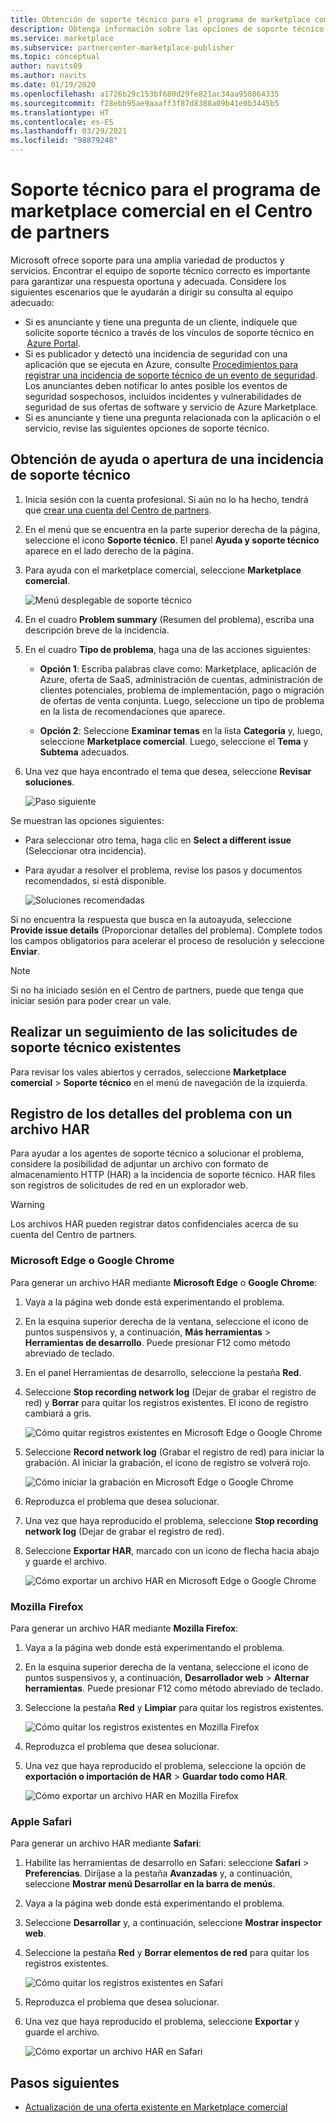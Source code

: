 ```yaml
---
title: Obtención de soporte técnico para el programa de marketplace comercial en el Centro de partners
description: Obtenga información sobre las opciones de soporte técnico para el programa de marketplace comercial en el Centro de partners, incluida la forma de presentar una solicitud de soporte técnico.
ms.service: marketplace
ms.subservice: partnercenter-marketplace-publisher
ms.topic: conceptual
author: navits09
ms.author: navits
ms.date: 01/19/2020
ms.openlocfilehash: a1726b29c153bf680d29fe821ac34aa958064335
ms.sourcegitcommit: f28ebb95ae9aaaff3f87d8388a09b41e0b3445b5
ms.translationtype: HT
ms.contentlocale: es-ES
ms.lasthandoff: 03/29/2021
ms.locfileid: "98879248"
---
```

# <a name="support-for-the-commercial-marketplace-program-in-partner-center"></a>Soporte técnico para el programa de marketplace comercial en el Centro de partners

Microsoft ofrece soporte para una amplia variedad de productos y servicios. Encontrar el equipo de soporte técnico correcto es importante para garantizar una respuesta oportuna y adecuada. Considere los siguientes escenarios que le ayudarán a dirigir su consulta al equipo adecuado:

- Si es anunciante y tiene una pregunta de un cliente, indíquele que solicite soporte técnico a través de los vínculos de soporte técnico en  [Azure Portal](https://portal.azure.com/).
- Si es publicador y detectó una incidencia de seguridad con una aplicación que se ejecuta en Azure, consulte [Procedimientos para registrar una incidencia de soporte técnico de un evento de seguridad](../security/fundamentals/event-support-ticket.md). Los anunciantes deben notificar lo antes posible los eventos de seguridad sospechosos, incluidos incidentes y vulnerabilidades de seguridad de sus ofertas de software y servicio de Azure Marketplace.
- Si es anunciante y tiene una pregunta relacionada con la aplicación o el servicio, revise las siguientes opciones de soporte técnico.

## <a name="get-help-or-open-a-support-ticket"></a>Obtención de ayuda o apertura de una incidencia de soporte técnico

1. Inicia sesión con la cuenta profesional. Si aún no lo ha hecho, tendrá que [crear una cuenta del Centro de partners](partner-center-portal/create-account.md).

1. En el menú que se encuentra en la parte superior derecha de la página, seleccione el icono **Soporte técnico**. El panel **Ayuda y soporte técnico** aparece en el lado derecho de la página.

1. Para ayuda con el marketplace comercial, seleccione **Marketplace comercial**.

   ![Menú desplegable de soporte técnico](./media/support/commercial-marketplace-support-pane.png)

1. En el cuadro **Problem summary** (Resumen del problema), escriba una descripción breve de la incidencia.

1. En el cuadro **Tipo de problema**, haga una de las acciones siguientes:

    - **Opción 1**: Escriba palabras clave como: Marketplace, aplicación de Azure, oferta de SaaS, administración de cuentas, administración de clientes potenciales, problema de implementación, pago o migración de ofertas de venta conjunta. Luego, seleccione un tipo de problema en la lista de recomendaciones que aparece.

    - **Opción 2**: Seleccione **Examinar temas** en la lista **Categoría** y, luego, seleccione **Marketplace comercial**. Luego, seleccione el **Tema** y **Subtema** adecuados.

1. Una vez que haya encontrado el tema que desea, seleccione **Revisar soluciones**.

    ![Paso siguiente](./media/support/next-step.png)

Se muestran las opciones siguientes:

- Para seleccionar otro tema, haga clic en **Select a different issue** (Seleccionar otra incidencia).
- Para ayudar a resolver el problema, revise los pasos y documentos recomendados, si está disponible.

    ![Soluciones recomendadas](./media/support/recommended-solutions.png)

Si no encuentra la respuesta que busca en la autoayuda, seleccione **Provide issue details** (Proporcionar detalles del problema). Complete todos los campos obligatorios para acelerar el proceso de resolución y seleccione **Enviar**.

>[!Note]
>Si no ha iniciado sesión en el Centro de partners, puede que tenga que iniciar sesión para poder crear un vale.

## <a name="track-your-existing-support-requests"></a>Realizar un seguimiento de las solicitudes de soporte técnico existentes

Para revisar los vales abiertos y cerrados, seleccione **Marketplace comercial** > **Soporte técnico** en el menú de navegación de la izquierda.

## <a name="record-issue-details-with-a-har-file"></a>Registro de los detalles del problema con un archivo HAR

Para ayudar a los agentes de soporte técnico a solucionar el problema, considere la posibilidad de adjuntar un archivo con formato de almacenamiento HTTP (HAR) a la incidencia de soporte técnico. HAR files son registros de solicitudes de red en un explorador web.

> [!WARNING]
> Los archivos HAR pueden registrar datos confidenciales acerca de su cuenta del Centro de partners.

### <a name="microsoft-edge-and-google-chrome"></a>Microsoft Edge o Google Chrome

Para generar un archivo HAR mediante **Microsoft Edge** o **Google Chrome**:

1. Vaya a la página web donde está experimentando el problema.
2. En la esquina superior derecha de la ventana, seleccione el icono de puntos suspensivos y, a continuación, **Más herramientas** > **Herramientas de desarrollo**. Puede presionar F12 como método abreviado de teclado.
3. En el panel Herramientas de desarrollo, seleccione la pestaña **Red**.
4. Seleccione **Stop recording network log** (Dejar de grabar el registro de red) y **Borrar** para quitar los registros existentes. El icono de registro cambiará a gris.

    ![Cómo quitar registros existentes en Microsoft Edge o Google Chrome](media/support/chromium-stop-clear-session.png)

5. Seleccione **Record network log** (Grabar el registro de red) para iniciar la grabación. Al iniciar la grabación, el icono de registro se volverá rojo.

    ![Cómo iniciar la grabación en Microsoft Edge o Google Chrome](media/support/chromium-start-session.png)

6. Reproduzca el problema que desea solucionar.
7. Una vez que haya reproducido el problema, seleccione **Stop recording network log** (Dejar de grabar el registro de red).
8. Seleccione **Exportar HAR**, marcado con un icono de flecha hacia abajo y guarde el archivo.

    ![Cómo exportar un archivo HAR en Microsoft Edge o Google Chrome](media/support/chromium-network-export-har.png)

### <a name="mozilla-firefox"></a>Mozilla Firefox

Para generar un archivo HAR mediante **Mozilla Firefox**:

1. Vaya a la página web donde está experimentando el problema.
1. En la esquina superior derecha de la ventana, seleccione el icono de puntos suspensivos y, a continuación, **Desarrollador web** > **Alternar herramientas**. Puede presionar F12 como método abreviado de teclado.
1. Seleccione la pestaña **Red** y **Limpiar** para quitar los registros existentes.

    ![Cómo quitar los registros existentes en Mozilla Firefox](media/support/firefox-clear-session.png)

1. Reproduzca el problema que desea solucionar.
1. Una vez que haya reproducido el problema, seleccione la opción de **exportación o importación de HAR** > **Guardar todo como HAR**.

    ![Cómo exportar un archivo HAR en Mozilla Firefox](media/support/firefox-network-export-har.png)

### <a name="apple-safari"></a>Apple Safari

Para generar un archivo HAR mediante **Safari**:

1. Habilite las herramientas de desarrollo en Safari: seleccione **Safari** > **Preferencias**. Diríjase a la pestaña **Avanzadas** y, a continuación, seleccione **Mostrar menú Desarrollar en la barra de menús**.
1. Vaya a la página web donde está experimentando el problema.
1. Seleccione **Desarrollar** y, a continuación, seleccione **Mostrar inspector web**.
1. Seleccione la pestaña **Red** y **Borrar elementos de red** para quitar los registros existentes.

    ![Cómo quitar los registros existentes en Safari](media/support/safari-clear-session.png)

1. Reproduzca el problema que desea solucionar.
1. Una vez que haya reproducido el problema, seleccione **Exportar** y guarde el archivo.

    ![Cómo exportar un archivo HAR en Safari](media/support/safari-network-export-har.png)

## <a name="next-steps"></a>Pasos siguientes

- [Actualización de una oferta existente en Marketplace comercial](partner-center-portal/update-existing-offer.md)
